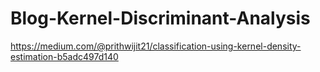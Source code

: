 # Blog-Kernel-Discriminant-Analysis

https://medium.com/@prithwijit21/classification-using-kernel-density-estimation-b5adc497d140
